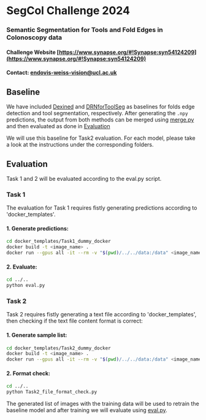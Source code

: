# SegCol Challenge 2024
### Semantic Segmentation for Tools and Fold Edges in Colonoscopy data

#### Challenge Website [https://www.synapse.org/#!Synapse:syn54124209](https://www.synapse.org/#!Synapse:syn54124209)

#### Contact: [endovis-weiss-vision@ucl.ac.uk](endovis-weiss-vision@ucl.ac.uk)


## Baseline
We have included [Dexined](Folds_Baseline_Dexined) and [DRNforToolSeg](https://github.com/razvancaramalau/SegCol_task2.git) as baselines for folds edge detection and tool segmentation, respectively. After generating the `.npy` predictions, the output from both methods can be merged using [merge.py](merge.py) and then evaluated as done in [Evaluation](#evaluation)

We will use this baseline for Task2 evaluation. For each model, please take a look at the instructions under the corresponding folders.

## Evaluation
Task 1 and 2 will be evaluated according to the eval.py script. 

### Task 1

The evaluation for Task 1 requires fistly generating predictions according to 'docker_templates'. 

#### 1. Generate predictions: 

```bash
cd docker_templates/Task1_dummy_docker
docker build -t <image_name> . 
docker run --gpus all -it --rm -v "$(pwd)/../../data:/data" <image_name> /data/input /data/output
```


#### 2. Evaluate:

```bash
cd ../..
python eval.py

```
### Task 2

Task 2 requires fistly generating a text file according to 'docker_templates', then checking if the text file content format is correct:

#### 1. Generate sample list: 

```bash
cd docker_templates/Task2_dummy_docker
docker build -t <image_name> . 
docker run --gpus all -it --rm -v "$(pwd)/../../data:/data" <image_name> /data/input /data/output
```


#### 2. Format check:


```bash
cd ../..
python Task2_file_format_check.py
```

The generated list of images with the training data will be used to retrain the baseline model and after training we will evaluate using [eval.py](eval.py).
